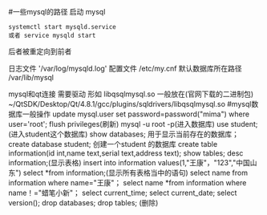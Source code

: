 #一些mysql的路径
启动 mysql   

	systemctl start mysqld.service
	或者 service mysqld start
后者被重定向到前者	
	
日志文件 '/var/log/mysqld.log' 
配置文件 /etc/my.cnf 
默认数据库所在路径 /var/lib/mysql

mysql和qt连接 需要驱动 形如 libqsqlmysql.so
一般放在(官网下载的二进制包) 
~/QtSDK/Desktop/Qt/4.8.1/gcc/plugins/sqldrivers/libqsqlmysql.so
#mysql数据库一般操作
update mysql.user set password=password("mima") where user='root';
flush privileges(刷新)
mysql -u root -p(进入数据库)
use student;(进入student这个数据库)
show databases;  用于显示当前存在的数据库；
create database student;  创建一个student 的数据库
create table information(id int,name text,serial text,address text);
show tables;   desc information;(显示表格)
insert into information values(1,"王康"，"123","中国山东")
select *from information;(显示所有表格当中的语句)
select name from information where name="王康"；
select name *from information where name！="蜡笔小新"；
select current_time; select current_date;   select version();
drop databases;   drop tables;    (删除)